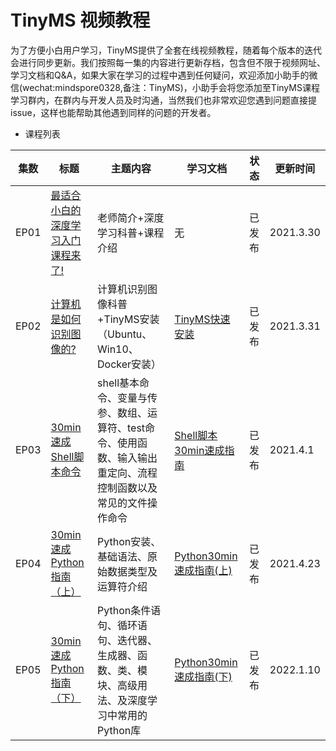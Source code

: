 # TinyMS 视频教程

为了方便小白用户学习，TinyMS提供了全套在线视频教程，随着每个版本的迭代会进行同步更新。我们按照每一集的内容进行更新存档，包含但不限于视频网址、学习文档和Q&A，如果大家在学习的过程中遇到任何疑问，欢迎添加小助手的微信(wechat:mindspore0328,备注：TinyMS)，小助手会将您添加至TinyMS课程学习群内，在群内与开发人员及时沟通，当然我们也非常欢迎您遇到问题直接提issue，这样也能帮助其他遇到同样的问题的开发者。

- 课程列表


| 集数 | 标题                                                                               | 主题内容                                                     | 学习文档               | 状态   | 更新时间  |
| ---- | ---------------------------------------------------------------------------------- | ------------------------------------------------------------ | ---------------------- | ------ | --------- |
| EP01 | [最适合小白的深度学习入门课程来了!](https://www.bilibili.com/video/BV1MB4y1P79S)   | 老师简介+深度学习科普+课程介绍                               | 无                     | 已发布 | 2021.3.30 |
| EP02 | [计算机是如何识别图像的?](https://www.bilibili.com/video/BV18v41187fX)             | 计算机识别图像科普+TinyMS安装（Ubuntu、Win10、Docker安装）   | [TinyMS快速安装](https://tinyms.readthedocs.io/zh_CN/latest/quickstart/install.html)         | 已发布 | 2021.3.31 |
| EP03 | [30min速成Shell脚本命令](https://www.bilibili.com/video/BV1vy4y1b7jh)              | shell基本命令、变量与传参、数组、运算符、test命令、使用函数、输入输出重定向、流程控制函数以及常见的文件操作命令 | [Shell脚本30min速成指南](https://github.com/tinyms-ai/tinyms/blob/main/tutorials/EP03/30min速成Shell脚本.md) | 已发布 | 2021.4.1 |
| EP04 | [30min速成Python指南（上）](https://www.bilibili.com/video/BV1Tp4y1b7UG?spm_id_from=333.999.0.0) | Python安装、基础语法、原始数据类型及运算符介绍 | [Python30min速成指南(上)](https://github.com/tinyms-ai/tinyms/blob/main/tutorials/EP04/Quickstart-for-Python-in-30-minutes.md) | 已发布 | 2021.4.23  |
| EP05 | [30min速成Python指南（下）](https://www.bilibili.com/video/BV1XS4y1Z7yp?spm_id_from=333.999.0.0) | Python条件语句、循环语句、迭代器、生成器、函数、类、模块、高级用法、及深度学习中常用的Python库 | [Python30min速成指南(下)](https://github.com/tinyms-ai/tinyms/blob/main/tutorials/EP04/Quickstart-for-Python-in-30-minutes.md) | 已发布 | 2022.1.10  |
